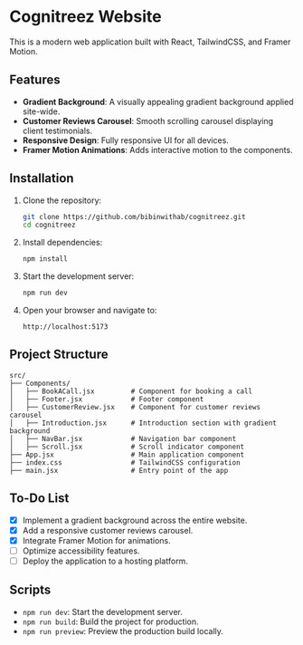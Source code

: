 # Cognitreez Website

This is a modern web application built with React, TailwindCSS, and Framer Motion.

## Features

- **Gradient Background**: A visually appealing gradient background applied site-wide.
- **Customer Reviews Carousel**: Smooth scrolling carousel displaying client testimonials.
- **Responsive Design**: Fully responsive UI for all devices.
- **Framer Motion Animations**: Adds interactive motion to the components.

## Installation

1. Clone the repository:
   ```bash
   git clone https://github.com/bibinwithab/cognitreez.git
   cd cognitreez
   ```

2. Install dependencies:
   ```bash
   npm install
   ```

3. Start the development server:
   ```bash
   npm run dev
   ```

4. Open your browser and navigate to:
   ```
   http://localhost:5173
   ```

## Project Structure

```plaintext
src/
├── Components/
│   ├── BookACall.jsx         # Component for booking a call
│   ├── Footer.jsx            # Footer component
│   ├── CustomerReview.jsx    # Component for customer reviews carousel
│   ├── Introduction.jsx      # Introduction section with gradient background
│   ├── NavBar.jsx            # Navigation bar component
│   ├── Scroll.jsx            # Scroll indicator component
├── App.jsx                   # Main application component
├── index.css                 # TailwindCSS configuration
├── main.jsx                  # Entry point of the app
```

## To-Do List

- [x] Implement a gradient background across the entire website.
- [x] Add a responsive customer reviews carousel.
- [x] Integrate Framer Motion for animations.
- [ ] Optimize accessibility features.
- [ ] Deploy the application to a hosting platform.

## Scripts

- `npm run dev`: Start the development server.
- `npm run build`: Build the project for production.
- `npm run preview`: Preview the production build locally.

